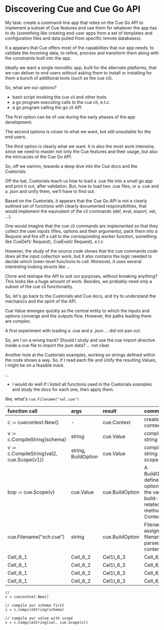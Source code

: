 # Discovering Cue and Cue Go API

My task: create a command-line app that relies on the Cue Go API to implement a subset of Cue features and use them for whatever the app has to do (something like creating end-user apps from a set of templates and configuration files and data pulled from specific remote databases).

It a appears that Cue offers most of the capabilities that our app needs, to  
validate the incoming data, to refine, process and transform them along with the constraints built into the app.

Ideally we want a single monolitic app, built for the alternate platforms, that we can deliver to end users without asking them to install or installing for them a bunch of additional tools (such as the cue cli).

So, what are our options?

- bash script invoking the cue cli and other tools
- a go program executing calls to the cue cli, e.t.c.
- a go program calling the go cli API

The first option can be of use during the early phases of the app development.

The second options is closer to what we want, but still unsuitable for the end users.

The third option is clearly what we want. It is also the most work intensive, since we need to master not only the Cue features and their usage, but also the intricacies of the Cue Go API.

So, off we swimm, towards a deep dive into the Cue docs and the Cuetorials.

Off the bat, Cuetorials teach us how to load a .cue file into a small go app and print it out, after validation. But, how to load two .cue files, or a .cue and a .json and unify them, we'll have to find out.

Based on the Cuetorials, it appears that the Cue Go API is not a clearly outlined set of functions with clearly documented responsibilities, that would implement the equivalent of the cli commands (def, eval, export, vet, ...).

One would imagine that the cue cli commands are implemented so that they collect the user inputs (files, options and their arguments), pack them into a Request and fire off a call to the corresponding worker function, something like CueDef(r Request), CueEval(r Request), e.t.c

However, the study of the source code shows that the cue commands code does all the input collection work, but it also contains the logic needed to decide which lower-level functions to call. Moreover, it uses several interesting looking structs like ...

Clone and reshape the API to suit our purposes, without breaking anything? This looks like a huge amount of work. Besides, we probably need only a subset of the cue cli functionality.

So, let's go back to the Cuetorials and Cue docs, and try to understand the mechanics and the spirit of the API.

Cue Value emerges quickly as the central entity to which the inputs and options converge and the outputs flow. However, the paths leading there are complex.

A first experiment with loading a .cue and a .json ... did not pan out.

So, am I on a wrong track? Should I study and use the cue import directive inside a cue file to import the json data? ... not clear.

Another look at the Cuetorials examples, working on strings defined within the code shows a way. So, if I read each file and Unify the resulting Values, I might be on a feasible track.

...

- I would do well if I listed all functions used in the Cuetorials examples and study the docs for each one, then apply them.

like, what's `cue.Filename("val.cue")`

| function call| args | result | comment |
| :------- | :------- | :------- | :------- |
| c := cuecontext.New() | - | cue.Context | create a context |
| v := c.CompileString(schema) | string | cue.Value | compile a string |
| v := c.CompileString(val2, cue.Scope(v1)) | string, BuildOption | cue.Value | compile a string with scope |
| bop := cue.Scope(v) | cue.Value | cue.BuildOption | A BuildOption defines options for the various build-related methods of Context.|
| cue.Filename("sch.cue") | string | cue.BuildOption | Filename assigns a filename to parsed content. |
| Cell_6_1 | Cell_6_2 | Cel1l_6_3 | Cell_6_4 |
| Cell_6_1 | Cell_6_2 | Cel1l_6_3 | Cell_6_4 |
| Cell_6_1 | Cell_6_2 | Cel1l_6_3 | Cell_6_4 |
| Cell_6_1 | Cell_6_2 | Cel1l_6_3 | Cell_6_4 |

	// 
	c = cuecontext.New()

	// compile our schema first
	s = c.CompileString(schema)

	// compile our value with scope
	v = c.CompileString(val, cue.Scope(s))


